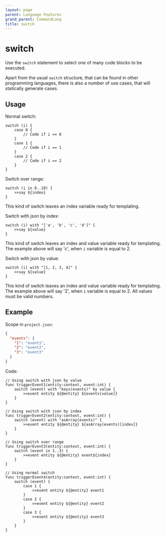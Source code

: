 ```yaml
---
layout: page
parent: Language Features
grand_parent: CommandLang
title: switch
---
```


# switch

Use the `switch` statement to select one of many code blocks to be executed.

Apart from the usual `switch` structure, that can be found in other programming languages, there is also a number of use cases, that will statically generate cases.

## Usage

Normal switch:
```
switch (i) {
    case 0 {
        // Code if i == 0
    }
    case 1 {
        // Code if i == 1
    }
    case 2 {
        // Code if i == 2
    }
}
```

Switch over range:
```
switch (i in 0..10) {
    >>say ${index}
}
```
This kind of switch leaves an index variable ready for templating.

Switch with json by index:
```
switch (i) with "['a', 'b', 'c', 'd']" {
    >>say ${value}
}
```
This kind of switch leaves an index and value variable ready for templating. 
The example above will say 'c', when `i` variable is equal to 2.

Switch with json by value:
```
switch (i) with "[1, 2, 3, 4]" {
    >>say ${value}
}
```
This kind of switch leaves an index and value variable ready for templating. 
The example above will say '2', when `i` variable is equal to 2. 
All values must be valid numbers.

## Example

Scope in `project.json`:
```json
{
  "events": {
    "1": "event1",
    "2": "event2",
    "3": "event3"
  }
}
```
Code:
```
// Using switch with json by value
func triggerEvent1(entity:context, event:int) {
    switch (event) with "keys(events)" by value {
        >>event entity ${@entity} ${events[value]}
    }
}

// Using switch with json by index
func triggerEvent2(entity:context, event:int) {
    switch (event) with "asArray(events)" {
        >>event entity ${@entity} ${asArray(events)[index]}
    }
}

// Using switch over range
func triggerEvent3(entity:context, event:int) {
    switch (event in 1..3) {
        >>event entity ${@entity} event${index}
    }
}

// Using normal switch
func triggerEvent4(entity:context, event:int) {
    switch (event) {
        case 1 {            
            >>event entity ${@entity} event1
        }
        case 2 {            
            >>event entity ${@entity} event2
        }
        case 3 {            
            >>event entity ${@entity} event3
        }
    }
}
```